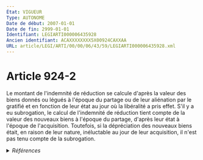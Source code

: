 ```yaml
---
État: VIGUEUR
Type: AUTONOME
Date de début: 2007-01-01
Date de fin: 2999-01-01
Identifiant: LEGIARTI000006435928
Ancien identifiant: ACAXXXXXXXX5X00924CAXXAA
URL: article/LEGI/ARTI/00/00/06/43/59/LEGIARTI000006435928.xml
---
```


<h1>Article 924-2</h1>

Le montant de l'indemnité de réduction se calcule d'après la valeur des biens
donnés ou légués à l'époque du partage ou de leur aliénation par le gratifié et
en fonction de leur état au jour où la libéralité a pris effet. S'il y a eu
subrogation, le calcul de l'indemnité de réduction tient compte de la valeur des
nouveaux biens à l'époque du partage, d'après leur état à l'époque de
l'acquisition. Toutefois, si la dépréciation des nouveaux biens était, en raison
de leur nature, inéluctable au jour de leur acquisition, il n'est pas tenu
compte de la subrogation.


<details>
  <summary><em>Références</em></summary>

  <h2>Articles faisant référence à l'article</h2>
  
  <ul>
    <li>
      <a href="https://legal.tricoteuses.fr//redirection/LEGIARTI000006284847?vers=git&vers=legifrance">LOI n° 2006-728 du 23 juin 2006 portant réforme des successions et des libéralités - article 13 ENTIEREMENT_MODIF</a> CREATION cible
    </li>
  </ul>
  
  <h2>Références faites par l'article</h2>
  
  <ul>
    <li>
      CODIFICATION source Loi 1803-05-03
    </li>
    <li>
      2006-06-23 CREATION source <a href="https://legal.tricoteuses.fr//redirection/LEGIARTI000006284847?vers=git&vers=legifrance">LOI n° 2006-728 du 23 juin 2006 portant réforme des successions et des libéralités - article 13 ENTIEREMENT_MODIF</a>
    </li>
  </ul>
</details>
